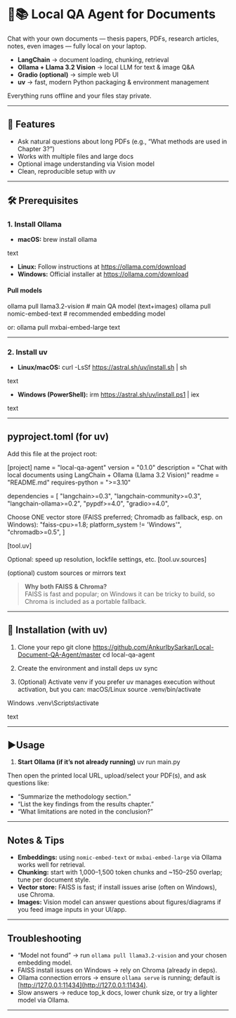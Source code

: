 # 🦙📚 Local QA Agent for Documents

Chat with your own documents — thesis papers, PDFs, research articles, notes, even images — fully local on your laptop.

- **LangChain** → document loading, chunking, retrieval  
- **Ollama + Llama 3.2 Vision** → local LLM for text & image Q&A  
- **Gradio (optional)** → simple web UI  
- **uv** → fast, modern Python packaging & environment management  

Everything runs offline and your files stay private.

---

## 🚀 Features

- Ask natural questions about long PDFs (e.g., “What methods are used in Chapter 3?”)
- Works with multiple files and large docs
- Optional image understanding via Vision model
- Clean, reproducible setup with uv

---

## 🛠️ Prerequisites

### 1. Install Ollama

- **macOS:**
brew install ollama

text
- **Linux:** Follow instructions at https://ollama.com/download
- **Windows:** Official installer at https://ollama.com/download

#### Pull models
ollama pull llama3.2-vision # main QA model (text+images)
ollama pull nomic-embed-text # recommended embedding model

or: ollama pull mxbai-embed-large
text

---

### 2. Install uv

- **Linux/macOS:**
curl -LsSf https://astral.sh/uv/install.sh | sh

text
- **Windows (PowerShell):**
irm https://astral.sh/uv/install.ps1 | iex

text

---

## pyproject.toml (for uv)

Add this file at the project root:

[project]
name = "local-qa-agent"
version = "0.1.0"
description = "Chat with local documents using LangChain + Ollama (Llama 3.2 Vision)"
readme = "README.md"
requires-python = ">=3.10"

dependencies = [
"langchain>=0.3",
"langchain-community>=0.3",
"langchain-ollama>=0.2",
"pypdf>=4.0",
"gradio>=4.0",

Choose ONE vector store (FAISS preferred; Chromadb as fallback, esp. on Windows):
"faiss-cpu>=1.8; platform_system != 'Windows'",
"chromadb>=0.5",
]

[tool.uv]

Optional: speed up resolution, lockfile settings, etc.
[tool.uv.sources]

(optional) custom sources or mirrors
text

> **Why both FAISS & Chroma?**  
> FAISS is fast and popular; on Windows it can be tricky to build, so Chroma is included as a portable fallback.

---

## 🔧 Installation (with uv)

1) Clone your repo
git clone https://github.com/AnkurIbySarkar/Local-Document-QA-Agent/master
cd local-qa-agent

2) Create the environment and install deps
uv sync

3) (Optional) Activate venv if you prefer
uv manages execution without activation, but you can:
macOS/Linux
source .venv/bin/activate

Windows
.venv\Scripts\activate

text

---

## ▶Usage

1. **Start Ollama (if it’s not already running)**
uv run main.py


Then open the printed local URL, upload/select your PDF(s), and ask questions like:
- “Summarize the methodology section.”
- “List the key findings from the results chapter.”
- “What limitations are noted in the conclusion?”

---

## Notes & Tips

- **Embeddings:** using `nomic-embed-text` or `mxbai-embed-large` via Ollama works well for retrieval.
- **Chunking:** start with 1,000–1,500 token chunks and ~150–250 overlap; tune per document style.
- **Vector store:** FAISS is fast; if install issues arise (often on Windows), use Chroma.
- **Images:** Vision model can answer questions about figures/diagrams if you feed image inputs in your UI/app.

---

## Troubleshooting

- “Model not found” → run `ollama pull llama3.2-vision` and your chosen embedding model.
- FAISS install issues on Windows → rely on Chroma (already in deps).
- Ollama connection errors → ensure `ollama serve` is running; default is [http://127.0.0.1:11434](http://127.0.0.1:11434).
- Slow answers → reduce top_k docs, lower chunk size, or try a lighter model via Ollama.

---

